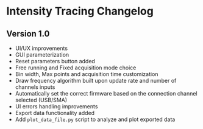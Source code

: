 # Intensity Tracing Changelog

## Version 1.0 

- UI/UX improvements
- GUI parameterization
- Reset parameters button added
- Free running and Fixed acquisition mode choice
- Bin width, Max points and acquisition time customization
- Draw frequency algorithm built upon update rate and number of channels inputs
- Automatically set the correct firmware based on the connection channel selected (USB/SMA) 
- UI errors handling improvements 
- Export data functionality added
- Add ```plot_data_file.py``` script to analyze and plot exported data


